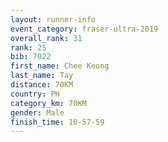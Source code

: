 ```yaml
---
layout: runner-info 
event_category: fraser-ultra-2019 
overall_rank: 31
rank: 25
bib: 7022
first_name: Chee Keong
last_name: Tay
distance: 70KM
country: PH
category_km: 70KM
gender: Male
finish_time: 10-57-59
---
```

